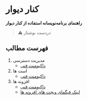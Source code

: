 # کنار دیوار

**راهنمای برنامه‌نویسانه استفاده از کنار دیوار**

> ⚠️ دردست نوشتار

## فهرست مطالب

1. مدیریت دسترسی
    - [داکیومنت فنی](./access/apikeys.md)
2. است ها
    - [داکیومنت فنی](./assets/assets.md)
3. افزونه ها
    - [داکیومنت فنی](widgets/index.md)
    - [لینک فیگمای ویجت های افزونه ها](https://www.figma.com/file/ZhhSihwKTjiER1VUDX4ovh/%F0%9F%93%92-Kenar-Docs-(WIP)?type=design&node-id=2-4&mode=design&t=QGrDdUp5agET6as9-0)
